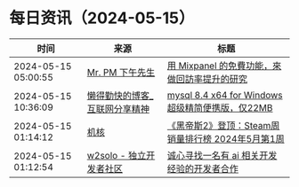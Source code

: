 ﻿# 每日资讯（2024-05-15）

|时间|来源|标题|
|---|---|---|
|2024-05-15 05:00:55|[Mr. PM 下午先生](http://feeds.feedburner.com/pmmustknow)|[用 Mixpanel 的免費功能，來做回訪率提升的研究](https://mrpm.cc/?p=1646)|
|2024-05-15 10:36:09|[懒得勤快的博客_互联网分享精神](https://masuit.com/rss)|[mysql 8.4 x64 for Windows超级精简便携版，仅22MB](https://masuit.com/1567)|
|2024-05-15 01:14:12|[机核](https://www.gcores.com/rss)|[《黑帝斯2》登顶：Steam周销量排行榜 2024年5月第1周](https://www.gcores.com/articles/181883)|
|2024-05-15 01:12:54|[w2solo - 独立开发者社区](https://w2solo.com/topics/feed)|[诚心寻找一名有 ai 相关开发经验的开发者合作](https://w2solo.com/topics/4617)|
